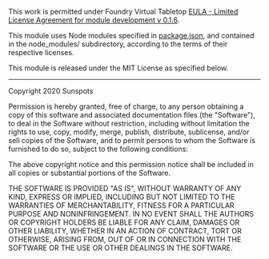 This work is permitted under Foundry Virtual Tabletop [EULA - Limited License Agreement for module development v 0.1.6](http://foundryvtt.com/pages/license.html).

This module uses Node modules specified in [package.json](package.json), and contained in the node_modules/ subdirectory, according to the terms of their respective licenses.

This module is released under the MIT License as specified below.

---

Copyright 2020 Sunspots

Permission is hereby granted, free of charge, to any person obtaining a copy of this software and associated documentation files (the "Software"), to deal in the Software without restriction, including without limitation the rights to use, copy, modify, merge, publish, distribute, sublicense, and/or sell copies of the Software, and to permit persons to whom the Software is furnished to do so, subject to the following conditions:

The above copyright notice and this permission notice shall be included in all copies or substantial portions of the Software.

THE SOFTWARE IS PROVIDED "AS IS", WITHOUT WARRANTY OF ANY KIND, EXPRESS OR IMPLIED, INCLUDING BUT NOT LIMITED TO THE WARRANTIES OF MERCHANTABILITY, FITNESS FOR A PARTICULAR PURPOSE AND NONINFRINGEMENT. IN NO EVENT SHALL THE AUTHORS OR COPYRIGHT HOLDERS BE LIABLE FOR ANY CLAIM, DAMAGES OR OTHER LIABILITY, WHETHER IN AN ACTION OF CONTRACT, TORT OR OTHERWISE, ARISING FROM, OUT OF OR IN CONNECTION WITH THE SOFTWARE OR THE USE OR OTHER DEALINGS IN THE SOFTWARE.